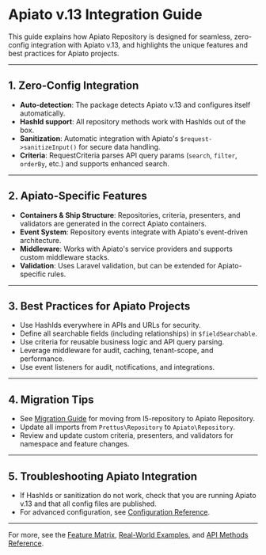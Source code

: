 # Apiato v.13 Integration Guide

This guide explains how Apiato Repository is designed for seamless, zero-config integration with Apiato v.13, and highlights the unique features and best practices for Apiato projects.

---

## 1. Zero-Config Integration

- **Auto-detection**: The package detects Apiato v.13 and configures itself automatically.
- **HashId support**: All repository methods work with HashIds out of the box.
- **Sanitization**: Automatic integration with Apiato's `$request->sanitizeInput()` for secure data handling.
- **Criteria**: RequestCriteria parses API query params (`search`, `filter`, `orderBy`, etc.) and supports enhanced search.

---

## 2. Apiato-Specific Features

- **Containers & Ship Structure**: Repositories, criteria, presenters, and validators are generated in the correct Apiato containers.
- **Event System**: Repository events integrate with Apiato's event-driven architecture.
- **Middleware**: Works with Apiato's service providers and supports custom middleware stacks.
- **Validation**: Uses Laravel validation, but can be extended for Apiato-specific rules.

---

## 3. Best Practices for Apiato Projects

- Use HashIds everywhere in APIs and URLs for security.
- Define all searchable fields (including relationships) in `$fieldSearchable`.
- Use criteria for reusable business logic and API query parsing.
- Leverage middleware for audit, caching, tenant-scope, and performance.
- Use event listeners for audit, notifications, and integrations.

---

## 4. Migration Tips

- See [Migration Guide](getting-started/migration-from-l5.md) for moving from l5-repository to Apiato Repository.
- Update all imports from `Prettus\Repository` to `Apiato\Repository`.
- Review and update custom criteria, presenters, and validators for namespace and feature changes.

---

## 5. Troubleshooting Apiato Integration

- If HashIds or sanitization do not work, check that you are running Apiato v.13 and that all config files are published.
- For advanced configuration, see [Configuration Reference](reference/configuration.md).

---

For more, see the [Feature Matrix](feature-matrix.md), [Real-World Examples](guides/real-world-examples.md), and [API Methods Reference](reference/api-methods.md).
